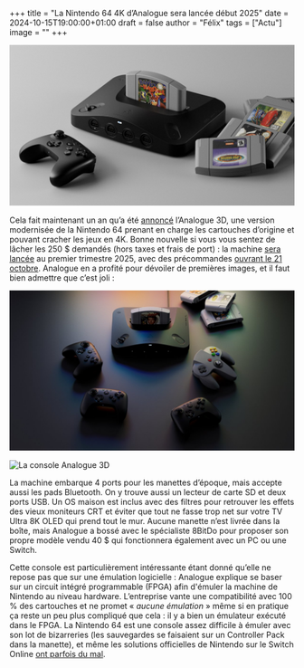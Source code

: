 +++
title = "La Nintendo 64 4K d’Analogue sera lancée début 2025"
date = 2024-10-15T19:00:00+01:00
draft = false
author = "Félix"
tags = ["Actu"]
image = ""
+++

![La console Analogue 3D](analogue1.jpeg "Le problème c’est que les jeux vont vite coûter plus cher que la console.") 

Cela fait maintenant un an qu’a été [annoncé](https://nostickreloaded.substack.com/p/la-nintendo-64-revient-des-joueurs?utm_source=publication-search) l’Analogue 3D, une version modernisée de la Nintendo 64 prenant en charge les cartouches d’origine et pouvant cracher les jeux en 4K. Bonne nouvelle si vous vous sentez de lâcher les 250 $ demandés (hors taxes et frais de port) : la machine [sera lancée](https://www.analogue.co/3D) au premier trimestre 2025, avec des précommandes [ouvrant le 21 octobre](https://store.analogue.co/). Analogue en a profité pour dévoiler de premières images, et il faut bien admettre que c’est joli :

![La console Analogue 3D](analogue2.jpeg) 

![La console Analogue 3D](analogue3.jpeg) 

La machine embarque 4 ports pour les manettes d’époque, mais accepte aussi les pads Bluetooth. On y trouve aussi un lecteur de carte SD et deux ports USB. Un OS maison est inclus avec des filtres pour retrouver les effets des vieux moniteurs CRT et éviter que tout ne fasse trop net sur votre TV Ultra 8K OLED qui prend tout le mur. Aucune manette n’est livrée dans la boîte, mais Analogue a bossé avec le spécialiste 8BitDo pour proposer son propre modèle vendu 40 $ qui fonctionnera également avec un PC ou une Switch.

Cette console est particulièrement intéressante étant donné qu’elle ne repose pas que sur une émulation logicielle : Analogue explique se baser sur un circuit intégré programmable (FPGA) afin d'émuler la machine de Nintendo au niveau hardware. L’entreprise vante une compatibilité avec 100 % des cartouches et ne promet « *aucune émulation* » même si en pratique ça reste un peu plus compliqué que cela : il y a bien un émulateur exécuté dans le FPGA. La Nintendo 64 est une console assez difficile à émuler avec son lot de bizarreries (les sauvegardes se faisaient sur un Controller Pack dans la manette), et même les solutions officielles de Nintendo sur le Switch Online [ont parfois du mal](https://twitter.com/stopskeletons/status/1452901471553351680). 